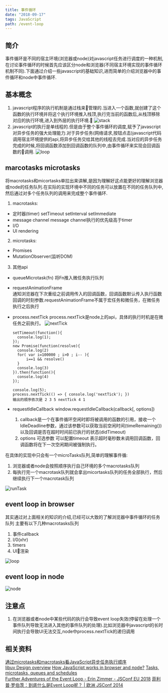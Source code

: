 ```yaml
---
title: 事件循环
date: "2018-09-17" 
tags: JavaScript
path: /event-loop
---
```


## 简介 
  事件循环是不同的宿主环境(浏览器或node)对javascript任务进行调度的一种机制,在讨论事件循环的时候首先应该区分node和浏览器(不同宿主环境实现的事件循环机制不同).下面通过介绍一些javascript的基础知识,进而简单的介绍浏览器中的事件循环和node中事件循环.
## 基本概念
1. javascript程序的执行机制是通过栈来管理的.当进入一个函数,就创建了这个函数的执行环境并将这个执行环境推入栈顶,执行完当前的函数后,从栈顶移除对应的执行环境,进入到外层的执行环境.
![stack](./eventloop/stack.gif) 
2. javascript的执行是单线程的.但是由于整个事件循环的调度,赋予了javascript对异步任务的强大处理能力.对于异步任务(网络请求,按钮点击)javascript代码调用宿主环境提供的api,将异步任务交给其他的线程去完成.当对应的异步任务完成的时候,将回调函数添加到回调函数的队列中,由事件循环来实现会回调函数的调用.
![loop](./eventloop/loop.png)

## marcotasks microtasks
将macrotasks和micortasks单拉出来讲解,是因为理解好这点能更好的理解浏览器或node的任务队列.在实际的实现环境中不同的任务可以放置在不同的任务队列中,然后通过对多个任务队列的调用来完成整个事件循环.

1. macrotasks:
  * 定时器(timer) setTimeout setInterval setImmediate
  * message channel  message channel执行的优先级高于timer
  * I/O
  * UI rendering

2. microtasks:
  * Promises
  * MutationObserver(监听DOM)  

3. 其他api
  * queueMicrotask(fn)
    将Fn推入微任务执行队列
  * requestAnimationFrame  
    通知浏览器在下次重绘之前调用传入的回调函数，回调函数默认传入执行函数回调的时刻参数.requestAnimationFrame不属于宏任务和微任务，在微任务执行之后执行
  * process.nextTick
    process.nextTick是node上的api，具体的执行时机是在微任务之前执行。
    ![nextTick](./eventloop/nextTick.png) 


        setTimeout(function(){
          console.log(1);
        });
        new Promise(function(resolve){
          console.log(2)
          for( var i=100000 ; i>0 ; i-- ){
              i==1 && resolve()
          }
          console.log(3)
        }).then(function(){
          console.log(4)
        });  

        console.log(5);
        process.nextTick(() => { console.log('nextTick'); })
        输出的顺序依次是 2 3 5 nextTick 4 1 

  * requestIdleCallback
    window.requestIdleCallback(callback[, options]) 
    1. callback是一个在事件循环空闲时即将被调用的函数的引用，接收一个IdleDeadline参数，通过该参数可以获取当前空闲时间(timeRemaining())以及回调是否在超时时间前已执行的状态(didTimeout)
    2. options 可选参数 可以配置timeout  表示超时毫秒数未调用回调函数，回调函数将在下一次空闲期间被强制执行。


在具体的实现中只会有一个microTasks队列,简单的理解事件循:
1. 浏览器或者node会按照顺序执行自己环境的多个macrotasks队列
2. 每执行完一个macrotask队列就会拿出micortasks队列的任务全部执行，然后继续执行下一个macrotask队列  

![runTask](./eventloop/runTask.jpg)

## event loop in browser
  其实通过对上面相关的知识的介绍,已经可以大致的了解浏览器中事件循环的任务队列 主要有以下几种macrotasks队列
  1. 事件callback
  2. I/0(xhr)
  3. timers
  4. UI渲染  

![loop](./eventloop/loop.png)

## event loop in node
  ![node](./eventloop/node.png)  

## 注意点
1. 在浏览器或者node中某些代码的执行会导致event loop失效(停留在处理一个事件队列导致无法进入其他的事件队列的处理).比如浏览器中javascript的长时间执行会导致UI无法交互,node中process.nextTick的递归调用  

## 相关资料
[通过microtasks和macrotasks看JavaScript异步任务执行顺序](https://tuobaye.com/2017/10/24/%E9%80%9A%E8%BF%87microtasks%E5%92%8Cmacrotasks%E7%9C%8BJavaScript%E5%BC%82%E6%AD%A5%E4%BB%BB%E5%8A%A1%E6%89%A7%E8%A1%8C%E9%A1%BA%E5%BA%8F/)  
[libuv Design overview](http://docs.libuv.org/en/v1.x/design.html)
[How JavaScript works in browser and node?](https://itnext.io/how-javascript-works-in-browser-and-node-ab7d0d09ac2f)
[Tasks, microtasks, queues and schedules](https://jakearchibald.com/2015/tasks-microtasks-queues-and-schedules/?utm_source=html5weekly&utm_medium=email)  
[Further Adventures of the Event Loop - Erin Zimmer - JSConf EU 2018](https://www.youtube.com/watch?v=u1kqx6AenYw) 
[菲利普·罗伯茨：到底什么是Event Loop呢？ | 欧洲 JSConf 2014](https://www.youtube.com/watch?v=8aGhZQkoFbQ&t=55s)  